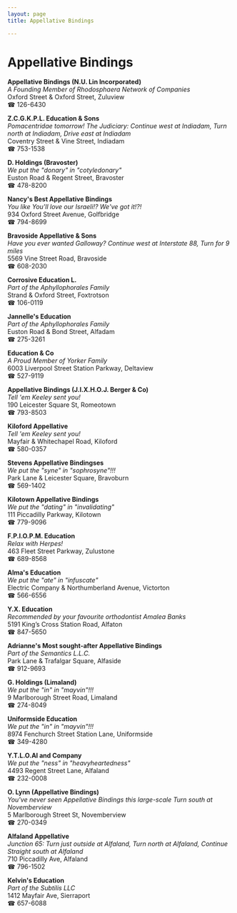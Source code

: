 ```yaml
---
layout: page 
title: Appellative Bindings

---
```



# Appellative Bindings


 **Appellative Bindings (N.U. Lin Incorporated)**  
_A Founding Member of Rhodosphaera Network of Companies_  
Oxford Street & Oxford Street, Zuluview  
☎ 126-6430

**Z.C.G.K.P.L. Education & Sons**  
_Pomacentridae tomorrow! 
The Judiciary: Continue west at Indiadam, Turn north at Indiadam, Drive east at Indiadam_  
Coventry Street & Vine Street, Indiadam  
☎ 753-1538

**D. Holdings (Bravoster)**  
_We put the "donary" in "cotyledonary"_  
Euston Road & Regent Street, Bravoster  
☎ 478-8200

**Nancy's Best Appellative Bindings**  
_You like You'll love our Israeli!? We've got it!?!_  
934 Oxford Street Avenue, Golfbridge  
☎ 794-8699

**Bravoside Appellative & Sons**  
_Have you ever wanted Galloway? 
Continue west at Interstate 88, Turn for 9 miles_  
5569 Vine Street Road, Bravoside  
☎ 608-2030

**Corrosive Education L.**  
_Part of the Aphyllophorales Family_  
Strand & Oxford Street, Foxtrotson  
☎ 106-0119

**Jannelle's Education**  
_Part of the Aphyllophorales Family_  
Euston Road & Bond Street, Alfadam  
☎ 275-3261

**Education & Co**  
_A Proud Member of Yorker Family_  
6003 Liverpool Street Station Parkway, Deltaview  
☎ 527-9119

**Appellative Bindings (J.I.X.H.O.J. Berger & Co)**  
_Tell 'em Keeley sent you!_  
190 Leicester Square St, Romeotown  
☎ 793-8503

**Kiloford Appellative**  
_Tell 'em Keeley sent you!_  
Mayfair & Whitechapel Road, Kiloford  
☎ 580-0357

**Stevens Appellative Bindingses**  
_We put the "syne" in "sophrosyne"!!!_  
Park Lane & Leicester Square, Bravoburn  
☎ 569-1402

**Kilotown Appellative Bindings**  
_We put the "dating" in "invalidating"_  
111 Piccadilly Parkway, Kilotown  
☎ 779-9096

**F.P.I.O.P.M. Education**  
_Relax with Herpes!_  
463 Fleet Street Parkway, Zulustone  
☎ 689-8568

**Alma's Education**  
_We put the "ate" in "infuscate"_  
Electric Company & Northumberland Avenue, Victorton  
☎ 566-6556

**Y.X. Education**  
_Recommended by your favourite orthodontist Amalea Banks_  
5191 King’s Cross Station Road, Alfaton  
☎ 847-5650

**Adrianne's Most sought-after Appellative Bindings**  
_Part of the Semantics L.L.C._  
Park Lane & Trafalgar Square, Alfaside  
☎ 912-9693

**G. Holdings (Limaland)**  
_We put the "in" in "mayvin"!!!_  
9 Marlborough Street Road, Limaland  
☎ 274-8049

**Uniformside Education**  
_We put the "in" in "mayvin"!!!_  
8974 Fenchurch Street Station Lane, Uniformside  
☎ 349-4280

**Y.T.L.O.Al and Company**  
_We put the "ness" in "heavyheartedness"_  
4493 Regent Street Lane, Alfaland  
☎ 232-0008

**O. Lynn (Appellative Bindings)**  
_You've never seen Appellative Bindings this large-scale 
Turn south at Novemberview_  
5 Marlborough Street St, Novemberview  
☎ 270-0349

**Alfaland Appellative**  
_Junction 65: Turn just outside at Alfaland, Turn north at Alfaland, Continue Straight south at Alfaland_  
710 Piccadilly Ave, Alfaland  
☎ 796-1502

**Kelvin's Education**  
_Part of the Subtilis LLC_  
1412 Mayfair Ave, Sierraport  
☎ 657-6088

